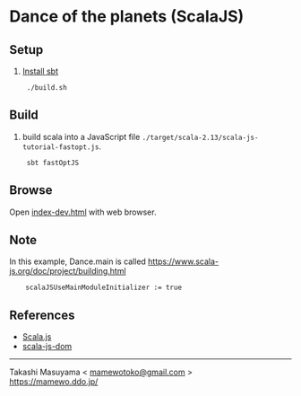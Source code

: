 # Dance of the planets (ScalaJS)

## Setup

1. [Install sbt](https://www.scala-sbt.org/1.x/docs/Setup.html)

        ./build.sh


## Build

1. build scala into a JavaScript file `./target/scala-2.13/scala-js-tutorial-fastopt.js`.

        sbt fastOptJS

## Browse

Open [index-dev.html](index-dev.html) with web browser.

## Note

In this example, Dance.main is called <https://www.scala-js.org/doc/project/building.html>

        scalaJSUseMainModuleInitializer := true

## References

* [Scala.js](https://www.scala-js.org/)
* [scala-js-dom](http://scala-js.github.io/scala-js-dom/)

----
Takashi Masuyama < mamewotoko@gmail.com >  
https://mamewo.ddo.jp/
